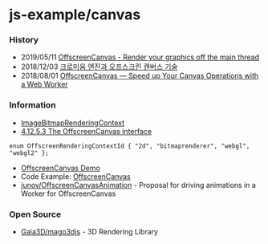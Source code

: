 # js-example/canvas


### History
- 2019/05/11 [OffscreenCanvas - Render your graphics off the main thread](https://yashints.dev/blog/2019/05/11/offscreen-canvas)
- 2018/12/03 [크로미움 엔진과 오프스크린 캔버스 기술](https://brunch.co.kr/@clay1987/102)
- 2018/08/01 [OffscreenCanvas — Speed up Your Canvas Operations with a Web Worker](https://developers.google.com/web/updates/2018/08/offscreen-canvas)

### Information
- [ImageBitmapRenderingContext](https://developer.mozilla.org/en-US/docs/Web/API/ImageBitmapRenderingContext)
- [4.12.5.3 The OffscreenCanvas interface](https://html.spec.whatwg.org/multipage/canvas.html#the-offscreencanvas-interface)
```
enum OffscreenRenderingContextId { "2d", "bitmaprenderer", "webgl", "webgl2" };
```
- [OffscreenCanvas Demo](https://devnook.github.io/OffscreenCanvasDemo/index.html)
- Code Example: [OffscreenCanvas](https://code-examples.net/en/docs/dom/offscreencanvas)
- [junov/OffscreenCanvasAnimation](https://github.com/junov/OffscreenCanvasAnimation) - Proposal for driving animations in a Worker for OffscreenCanvas


### Open Source
- [Gaia3D/mago3djs](https://github.com/Gaia3D/mago3djs) - 3D Rendering Library

